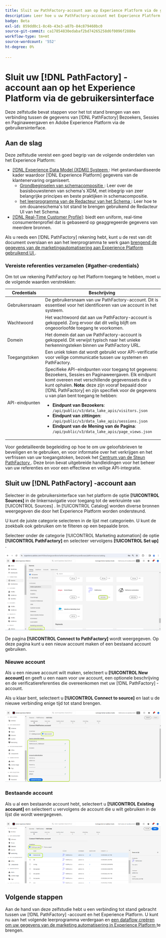 ```yaml
---
title: Sluit uw PathFactory-account aan op Experience Platform via de gebruikersinterface
description: Leer hoe u uw PathFactory-account met Experience Platform kunt verbinden via de gebruikersinterface.
badge: Beta
exl-id: 859dd0c1-8c4b-43e3-a87b-84c879460bc0
source-git-commit: ca17854830edabaf2bd74265258d6f0096f2888e
workflow-type: tm+mt
source-wordcount: '552'
ht-degree: 0%

---
```


# Sluit uw [!DNL PathFactory] -account aan op het Experience Platform via de gebruikersinterface

Deze zelfstudie bevat stappen voor het tot stand brengen van een verbinding tussen de gegevens van [!DNL PathFactory] Bezoekers, Sessies en Paginaweergaven en Adobe Experience Platform via de gebruikersinterface.

## Aan de slag

Deze zelfstudie vereist een goed begrip van de volgende onderdelen van het Experience Platform:

* [[!DNL Experience Data Model (XDM)]  Systeem ](../../../../../xdm/home.md): Het gestandaardiseerde kader waardoor [!DNL Experience Platform] gegevens van de klantenervaring organiseert.
   * [ Grondbeginselen van schemacompositie ](../../../../../xdm/schema/composition.md): Leer over de basisbouwstenen van schema&#39;s XDM, met inbegrip van zeer belangrijke principes en beste praktijken in schemacompositie.
   * [ het leerprogramma van de Redacteur van het Schema ](../../../../../xdm/tutorials/create-schema-ui.md): Leer hoe te om douaneschema&#39;s tot stand te brengen gebruikend de Redacteur UI van het Schema.
* [[!DNL Real-Time Customer Profile]](../../../../../profile/home.md): biedt een uniform, real-time consumentenprofiel dat is gebaseerd op geaggregeerde gegevens van meerdere bronnen.

Als u reeds een [!DNL PathFactory] rekening hebt, kunt u de rest van dit document overslaan en aan het leerprogramma te werk gaan [ brengend de gegevens van de marketingautomatisering aan Experience Platform gebruikend UI ](../../dataflow/marketing-automation.md).

### Vereiste referenties verzamelen {#gather-credentials}

Om tot uw rekening PathFactory op het Platform toegang te hebben, moet u de volgende waarden verstrekken:

| Credentials | Beschrijving |
| ---------- | ----------- |
| Gebruikersnaam | De gebruikersnaam van uw PathFactory-account. Dit is essentieel voor het identificeren van uw account in het systeem. |
| Wachtwoord | Het wachtwoord dat aan uw PathFactory-account is gekoppeld. Zorg ervoor dat dit veilig blijft om ongeoorloofde toegang te voorkomen. |
| Domein | Het domein dat aan uw PathFactory-account is gekoppeld. Dit verwijst typisch naar het unieke herkenningsteken binnen uw PathFactory URL. |
| Toegangstoken | Een uniek token dat wordt gebruikt voor API-verificatie voor veilige communicatie tussen uw systemen en PathFactory. |
| API-eindpunten | Specifieke API-eindpunten voor toegang tot gegevens: Bezoekers, Sessies en Paginaweergaven. Elk eindpunt komt overeen met verschillende gegevenssets die u kunt ophalen. **Nota:** deze zijn vooraf bepaald door [!DNL PathFactory] en zijn specifiek voor de gegevens u van plan bent toegang te hebben: <ul><li>**Eindpunt van Bezoekers**: `/api/public/v3/data_lake_apis/visitors.json`</li><li>**Eindpunt van zittingen**: `/api/public/v3/data_lake_apis/sessions.json`</li><li>**Eindpunt van de Mening van de Pagina**: `/api/public/v3/data_lake_apis/page_views.json`</li></ul> |

Voor gedetailleerde begeleiding op hoe te om uw geloofsbrieven te beveiligen en te gebruiken, en voor informatie over het verkrijgen en het verfrissen van uw toegangstoken, bezoek het [ Centrum van de Steun PathFactory ](https://support.pathfactory.com/categories/adobe/). Deze bron bevat uitgebreide handleidingen voor het beheer van uw referenties en voor een effectieve en veilige API-integratie.


## Sluit uw [!DNL PathFactory] -account aan

Selecteer in de gebruikersinterface van het platform de optie **[!UICONTROL Sources]** in de linkernavigatie voor toegang tot de werkruimte van [!UICONTROL Sources] . In [!UICONTROL Catalog] worden diverse bronnen weergegeven die door het Experience Platform worden ondersteund.

U kunt de juiste categorie selecteren in de lijst met categorieën. U kunt de zoekbalk ook gebruiken om te filteren op een bepaalde bron.

Selecteer onder de categorie [!UICONTROL Marketing automation] de optie **[!UICONTROL PathFactory]** en selecteer vervolgens **[!UICONTROL Set up]** .

![ de broncatalogus met de geselecteerde bron PathFactory.](../../../../images/tutorials/create/pathfactory/catalog.png)

De pagina **[!UICONTROL Connect to PathFactory]** wordt weergegeven. Op deze pagina kunt u een nieuw account maken of een bestaand account gebruiken.

### Nieuwe account

Als u een nieuwe account wilt maken, selecteert u **[!UICONTROL New account]** en geeft u een naam voor uw account, een optionele beschrijving en de verificatiereferenties die overeenkomen met uw [!DNL PathFactory] -account.

Als u klaar bent, selecteert u **[!UICONTROL Connect to source]** en laat u de nieuwe verbinding enige tijd tot stand brengen.

![ de nieuwe rekeningsinterface waar u een nieuwe rekening voor PathFactory voor authentiek kunt verklaren.](../../../../images/tutorials/create/pathfactory/new.png)

### Bestaande account

Als u al een bestaande account hebt, selecteert u **[!UICONTROL Existing account]** en selecteert u vervolgens de account die u wilt gebruiken in de lijst die wordt weergegeven.

![ de bestaande rekeningsinterface waar u van een lijst van bestaande rekeningen kunt selecteren PathFactory.](../../../../images/tutorials/create/pathfactory/existing.png)

## Volgende stappen

Aan de hand van deze zelfstudie hebt u een verbinding tot stand gebracht tussen uw [!DNL PathFactory] -account en het Experience Platform. U kunt nu aan het volgende leerprogramma verdergaan en [ een dataflow creëren om uw gegevens van de marketing automatisering in Experience Platform ](../../dataflow/marketing-automation.md) te brengen.
